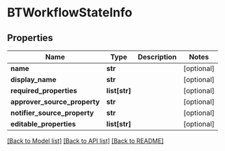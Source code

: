 # BTWorkflowStateInfo

## Properties
Name | Type | Description | Notes
------------ | ------------- | ------------- | -------------
**name** | **str** |  | [optional] 
**display_name** | **str** |  | [optional] 
**required_properties** | **list[str]** |  | [optional] 
**approver_source_property** | **str** |  | [optional] 
**notifier_source_property** | **str** |  | [optional] 
**editable_properties** | **list[str]** |  | [optional] 

[[Back to Model list]](../README.md#documentation-for-models) [[Back to API list]](../README.md#documentation-for-api-endpoints) [[Back to README]](../README.md)



